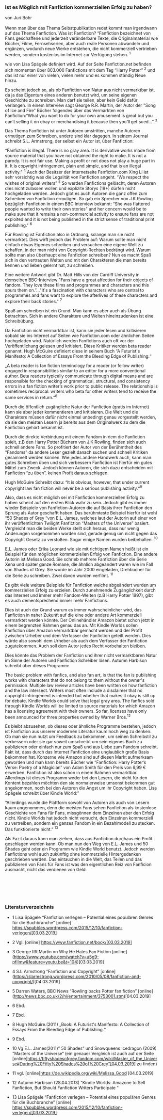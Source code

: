 <h3>Ist es Möglich mit Fanfiction kommerziellen Erfolg zu haben?</h3>
von Juri Bohr
<br></br>
Wenn man über das Thema Selbstpublikation redet kommt man irgendwann auf das Thema Fanfiction.
Was ist Fanfiction?
“Fanfiction bezeichnet von Fans geschaffene und jederzeit veränderbare Texte, die Originalmaterial wie Bücher, Filme, Fernsehserien, aber auch reale Personen abwandeln und ergänzen, wodurch neue Werke entstehen, die nicht kommerziell vertrieben werden, sondern kostenlos im Internet zur Verfügung stehen. <sup>1</sup>

wie von Lisa Spägele definiert wird. Auf der Seite Fanfiction.net befinden sich momentan über 803.000 Fanfictions mit dem Tag “Harry Potter” <sup>2</sup> und das ist nur einer von vielen, vielen mehr und es kommen ständig Neue hinzu. 

Es scheint jedoch so, als ob Fanfiction von Natur aus nicht vermarktbar ist, da ja das Eigentum eines anderen benutzt wird, um seine eigenen Geschichte zu schreiben. Man darf sie teilen, aber kein Geld dafür verlangen. In einem Interview sagt George R.R. Martin, der Autor der "Song of Ice and Fire" Bücher folgendes über das Vermarkten von Fanfiction:“What you want to do for your own amusement is great but you can’t selling it on ebay or merchandising it because then you’ll get sued…” <sup>3</sup>


Das Thema Fanfiction ist unter Autoren umstritten, manche Autoren ermutigen zum Schreiben, andere sind klar dagegen. In seinem Journal schreibt S.L. Armstrong, der selbst ein Autor ist, über Fanfiction: 

“Fanfiction is illegal.
There is no gray area. It is derivative works made from source material that you have not obtained the right to make. It is not a parody. It is not fair use. Making a profit or not does not play a huge part in it. It is copyright infringement, plain and simple, and that is an illegal activity.” <sup>4</sup> Auch der Besitzer der Internetseite Fanfiction.com Xing Li ist sehr vorsichtig was die Legalität von Fanfiction angeht. “We respect the wishes of original writers” <sup>5</sup>
So werden Fanfictions gelöscht, deren Autoren dies nicht zulassen wollen und explizite Storys (18+) dürfen nicht hochgeladen werden.
Jedoch gibt es auch Autoren die ganz offen zum Schreiben von Fanfiction ermutigen. So gab ein Sprecher von J.K Rowling bezüglich Fanfiction in einem BBC Interview bekannt:
“She was flattered people wanted to write their own stories" and her concern would be to make sure that it remains a non-commercial activity to ensure fans are not exploited and it is not being published in the strict sense of traditional print publishing." <sup>6</sup>
 
Für Rowling ist Fanfiction also in Ordnung, solange man sie nicht vermarktet. Dies wirft jedoch das Problem auf: Warum sollte man nicht einfach etwas Eigenes schreiben und versuchen eine eigene Welt zu schaffen, in der man nicht von Copyright-Rechten bedrängt wird.
Warum sollte man also überhaupt eine Fanfiction schreiben? Nun es macht Spaß sich in den vertrauten Welten und mit den Charakteren die man bereits kennen und lieben gelernt hat, zu schreiben.

Eine weitere Antwort gibt Dr. Matt Hills von der Cardiff University in demselben BBC-Interview "Fans have a great affection for their objects of fandom. They love these films and programmes and characters and this spurs them on.”..."It's a fascination with characters who are central to programmes and fans want to explore the afterlives of these characters and explore their back stories." <sup>7</sup>

Spaß am schreiben ist ein Grund. Man kann es aber auch als Übung betrachten. Sich in andere Charaktere und Welten hineinzudenken ist eine Schreibübung.

Da Fanfiction nicht vermarktbar ist, kann sie jeder lesen und kritisieren sobald sie ins Internet auf Seiten wie Fanfiction.com oder ähnlichen Seiten hochgeladen wird. Natürlich werden Fanfictions auch oft vor der Veröffentlichung gelesen und kritisiert. Diese Kritiker werden beta reader genannt. Hugh McGuire definiert diese in seinem Buch “A Futurist's Manifesto: A Collection of Essays From the Bleeding Edge of Publishing.“

„A beta reader is fan fiction terminology for a reader (or fellow writer) engaged in responsibilities similar to an editor for a more conventional author. Beta readers typically communicate through digital means and are responsible for the checking of grammatical, structural, and consistency errors in a fan fiction writer’s work prior to public release. The relationship is sometimes reciprocal: writers who beta for other writers tend to receive the same services in return.“<sup>8</sup>

Durch die öffentlich zugängliche Natur der Fanfiction (gratis im Internet) kann sie aber jeder kommentieren und kritisieren. Die Welt und die Charaktere müssen dafür nicht einmal unbedingt genau vorgestellt werden, da sie den meisten Lesern ja bereits aus dem Originalwerk zu dem die Fanfiction gehört bekannt ist.

Durch die direkte Verbindung mit einem Fandom in dem die Fanfiction spielt, z.B den Harry Potter Büchern von J.K Rowling,  finden sich auch schnell andere Fans. So profitiert der Autor von der Berühmtheit des “Fandoms” da andere Leser gezielt danach suchen und schnell Kritiken gesammelt werden können. Wie jedes andere Handwerk auch, kann man gutes Schreiben üben und sich verbessern Fanfiction ist hierfür ein gutes Mittel zum Zweck.
Jedoch können Autoren, die sich dazu entscheiden mit Fanfiction “zu üben”, keinen Profit daraus schlagen.

Hugh McGuire Schreibt dazu: 
“It is obvious, however, that under current copyright law fan fiction will never be a serious publishing activity.“<sup>9</sup>

Also, dass es nicht möglich sei mit Fanfiction kommerziellen Erfolg zu haben scheint auf den ersten Blick wahr zu sein. Jedoch gibt es immer wieder Beispiele von Fanfiction-Autoren die auf Basis ihrer Fanfiction den Sprung als Autor geschafft haben. Das berühmteste Beispiel hierfür ist wohl “50 Shades of Grey “von E.L. James, welches laut der Autorin auf einer von ihr veröffentlichten Twilight Fanfiction “Masters of the Universe”  basiert. Vergleicht man die beiden Werke stellt sich heraus, dass nur wenig Änderungen vorgenommen worden sind, gerade genug um nicht gegen das Copyright Gesetz zu verstoßen. Sogar einige Namen wurden beibehalten. <sup>10</sup>

E.L. James oder Erika Leonard wie sie mit richtigem Namen heißt ist ein Beispiel für den möglichen kommerziellen Erfolg von Fanfiction. Eine andere Autorin ist Melissa Good. Sie schrieb mehrere Fanfiction über die Serie Xena und später ganze Romane, die ähnlich abgeändert waren wie im Fall von Shades of Grey. Sie wurde im Jahr 2000 eingeladen, Drehbücher für die Serie zu schreiben. Zwei davon wurden verfilmt. <sup>11</sup>

Es gibt viele weitere Beispiele für Fanfiction welche abgeändert wurden um kommerziellen Erfolg zu erzielen. Durch zunehmende Zugänglichkeit durch das Internet und immer mehr Fandom-Welten (z.B Harry Potter 1997), gibt es auch dementsprechend immer mehr Fanfictions. 

Dies ist auch der Grund warum es immer wahrscheinlicher wird, das Fanfiction in naher Zukunft auf die eine oder andere Art kommerziell vermarktet werden könnte. Der Onlinehändler Amazon bietet schon jetzt  in einem begrenzten Rahmen genau das an. Mit Kindle Worlds sollen Fanfiction über Amazon vermarktbar gemacht werden und der Profit zwischen Urheber und dem Verfasser der Fanfiction geteilt werden. Dies würde also sowohl dem Urheber als auch dem Verfasser der Fanfiction zugutekommen. Auch soll dem Autor jedes Recht vorbehalten bleiben.


Dies könnte das Problem der Fanfiction und ihrer nicht vermarktbaren Natur im Sinne der Autoren und Fanfiction Schreiber lösen. Autumn Harbison schreibt über dieses Programm:
 
The basic problem with fanfics, and also fan art, is that the fan is publishing works with characters that do not belong to them without the owner's permission. Multiple law review articles have been written on how fanfiction and the law intersect. Writers most often include a disclaimer that no copyright infringement is intended but whether that makes it okay is still up for debate. Kindle Worlds could solve that legal gray area. The fanfics sold through Kindle Worlds will be limited to source materials for which Amazon has a licensing agreement with their owners. So far, licenses have only been announced for three properties owned by Warner Bros.<sup>12</sup>

Es bleibt abzusehen, ob dieses oder ähnliche Programme bestehen, jedoch ist Fanfiction aus unserer modernen Literatur kaum noch weg zu denken. Ob man sie nun nutzt um Feedback zu bekommen, um seinen Schreibstil zu verbessern oder sie gar soweit umschreibt um sein eigenes Buch zu publizieren oder einfach nur zum Spaß und aus Liebe zum Fandom schreibt. Fakt ist, dass durch das Internet Fanfiction eine unglaublich große Basis bekommen hat. Konzerne wie Amazon sind auf diesen Markt aufmerksam geworden und man kann bereits Bücher wie “Fanfiction: Harry Potter’s Verse: Poetry of a Magician” von Adam Smith für den Preis von 6,99 € erwerben. Fanfiction ist also schon in einem Rahmen vermarktbar. Allerdings ist dieses Programm weder bei den Lesern, die nicht für den Kontent bezahlen möchten den sie normalerweise umsonst bekommen gut angekommen, noch bei den Autoren die Angst um ihr Copyright haben. Lisa Spägele schreibt über Kindle World:” 

“Allerdings wurde die Plattform sowohl von Autoren als auch von Lesern kaum angenommen, denn die meisten Fans sehen Fanfiction als kostenlose Geschichte von Fans für Fans, missgönnen dem Einzelnen aber den Erfolg nicht. Kindle Worlds hat jedoch nicht versucht, den Einzelnen kommerziell zu vertreiben, sondern ein ganzes Fandom in ein Bezahlmodell zu stecken. Das funktionierte nicht.” <sup>13</sup>

Als Fazit daraus kann man ziehen, dass aus Fanfiction durchaus ein Profit geschlagen werden kann. Ob man nun den Weg von E.L. James und 50 Shades geht oder ein Programm wie Kindle World benutzt. Jedoch werden Fanfictions wohl auch zukünftig ohne kommerzielle Hintergedanken geschrieben werden. Das eintauchen in die Welt, das Teilen und das publizieren von Fans für Fans ist was den eigentlichen Reiz von Fanficion ausmacht, nicht das verdienen von Geld. 



<br></br>
<br></br>
### Literaturverzeichnis

- 1 Lisa Spägele “Fanfiction verlegen – Potential eines populären Genres für die Buchbranche” [online] https://spubbles.wordpress.com/2015/12/10/fanfiction-verlegen/[03.03.2019]

- 2 Vgl. [online] https://www.fanfiction.net/book/[03.03.2019] 

- 3 George RR Martin on Why He Hates Fan Fiction [online] (https://www.youtube.com/watch?v=u5g9-pfIImw&feature=youtu.be&t=104)[03.03.2019] 

- 4 S.L Armstrong “Fanfiction and Copyright” [online] (https://slarmstrong.wordpress.com/2010/05/08/fanfiction-and-copyright/)[04.03.2019] 

- 5 Darren Waters, BBC News “Rowling backs Potter fan fiction” [online] (http://news.bbc.co.uk/2/hi/entertainment/3753001.stm)[04.03.2019]

- 6 Ebd. 

- 7 Ebd.

- 8 Hugh McGuire.(2011) „Book: A Futurist's Manifesto: A Collection of Essays From the Bleeding Edge of Publishing.“ 
- 9 Ebd.

- 10 Vg E.L. James(2011)” 50 Shades” und Snowqueens Icedragon (2009) “Masters of the Universe“
 (ein genauer Vergleich ist auch auf der Seite [online]https://fiftyshadesofgrey.fandom.com/wiki/Master_of_the_Universe#During%20Fifty%20Shades%20of%20Grey”[04.03.2019] zu finden)
 
- 11 vgl. [online]https://de.wikipedia.org/wiki/Melissa_Good [04.03.2019]

- 12  Autumn Harbison  (28.04.2013) “Kindle Worlds: Amazone to Sell Fanfiction, But Should Fanfiction Writers Participate “

- 13 Lisa Spägele “Fanfiction verlegen – Potential eines populären Genres für die Buchbranche” [online] https://spubbles.wordpress.com/2015/12/10/fanfiction-verlegen/[03.03.2019]



